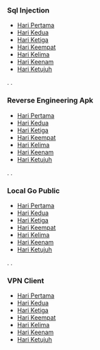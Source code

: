 ### Sql Injection
- [Hari Pertama](https://ariadesupriyatna.medium.com/poc-sql-injection-day-1-223c4b99e132)
- [Hari Kedua](https://ariadesupriyatna.medium.com/poc-sql-injection-day-2-0c0694b29e02)
- [Hari Ketiga](https://ariadesupriyatna.medium.com/poc-sql-injection-day-3-2b1058479a11)
- [Hari Keempat](https://ariadesupriyatna.medium.com/poc-sql-injection-day-4-menebak-rentan-sqli-atau-tidaknya-05883f52424c)
- [Hari Kelima](https://ariadesupriyatna.medium.com/poc-sql-injection-day-5-95d8fcd212bb)
- [Hari Keenam](https://ariadesupriyatna.medium.com/poc-sql-injection-day-6-bc4cc7efbe16)
- [Hari Ketujuh](https://ariadesupriyatna.medium.com/poc-sql-injection-day-7-8e318eef9a77)

.
.

### Reverse Engineering Apk
- [Hari Pertama](https://ariadesupriyatna.medium.com/reverse-engineering-day-1-25a78da5835c)
- [Hari Kedua](https://medium.com/p/6c44aa14067b)
- [Hari Ketiga](https://ariadesupriyatna.medium.com/reverse-engineering-day-3-c38160464027)
- [Hari Keempat](https://medium.com/@ariadesupriyatna/reverse-engineering-day-4-6d501ca0fa34)
- [Hari Kelima](https://medium.com/@ariadesupriyatna/reverse-engineering-day-5-056b1fb6ba27)
- [Hari Keenam](https://ariadesupriyatna.medium.com/reverse-engineering-day-6-3bacaf1b5cb8)
- [Hari Ketujuh](https://ariadesupriyatna.medium.com/reverse-engineering-day-7-58a0a5337060)

.
.

### Local Go Public
- [Hari Pertama](https://medium.com/@ariadesupriyatna/acode-code-editor-openvpn-connect-portmap-io-592150b1f2ae)
- [Hari Kedua](https://pastebin.com/qhN9q7w4)
- [Hari Ketiga](https://pastebin.com/Wm0qQeRY)
- [Hari Keempat](https://pastebin.com/0EP2Va0g)
- [Hari Kelima](https://pastebin.com/yRdyCzv3)
- [Hari Keenam](https://pastebin.com/xfCsr2Hu)
- [Hari Ketujuh](https://gist.github.com/ariadesupriyatna/ea784cf38b4bcee9646ab311635ab3e9)

.
.

### VPN Client
- [Hari Pertama](https://ariadesupriyatna.medium.com/decrypt-f1le-dark-darktunnel-vpn-1793ffd63192)
- [Hari Kedua](https://ariadesupriyatna.medium.com/vpn-client-pro-f553d1ee0411)
- [Hari Ketiga](https://ariadesupriyatna.medium.com/openvpn-sslsocks-nebulo-869d4569938)
- [Hari Keempat](https://ariadesupriyatna.medium.com/xray-apk-dfafe1333a83)
- [Hari Kelima](https://ariadesupriyatna.medium.com/xray-apk-dfafe1333a83)
- [Hari Keenam](https://blog.whyvpn.my.id/2023/05/tutorial-shadowsocks-obfs-tls-di-android.html?m=1)
- [Hari Ketujuh](https://blog.whyvpn.my.id/2023/05/tutorial-openvpn-websocket-non-tls-dan.html?m=1)
